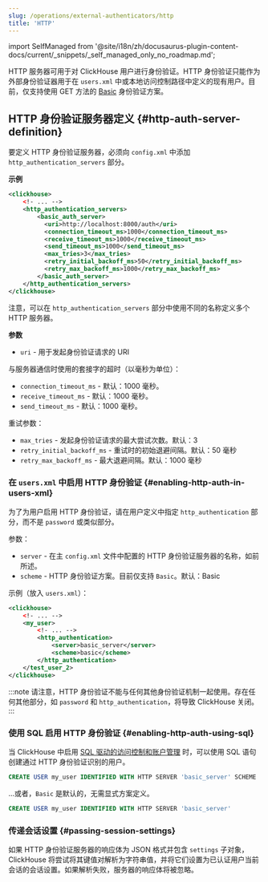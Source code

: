 ```yaml
---
slug: /operations/external-authenticators/http
title: 'HTTP'
---
```

import SelfManaged from '@site/i18n/zh/docusaurus-plugin-content-docs/current/_snippets/_self_managed_only_no_roadmap.md';

<SelfManaged/>

HTTP 服务器可用于对 ClickHouse 用户进行身份验证。HTTP 身份验证只能作为外部身份验证器用于在 `users.xml` 中或本地访问控制路径中定义的现有用户。目前，仅支持使用 GET 方法的 [Basic](https://datatracker.ietf.org/doc/html/rfc7617) 身份验证方案。

## HTTP 身份验证服务器定义 {#http-auth-server-definition}

要定义 HTTP 身份验证服务器，必须向 `config.xml` 中添加 `http_authentication_servers` 部分。

**示例**
```xml
<clickhouse>
    <!- ... -->
    <http_authentication_servers>
        <basic_auth_server>
          <uri>http://localhost:8000/auth</uri>
          <connection_timeout_ms>1000</connection_timeout_ms>
          <receive_timeout_ms>1000</receive_timeout_ms>
          <send_timeout_ms>1000</send_timeout_ms>
          <max_tries>3</max_tries>
          <retry_initial_backoff_ms>50</retry_initial_backoff_ms>
          <retry_max_backoff_ms>1000</retry_max_backoff_ms>
        </basic_auth_server>
    </http_authentication_servers>
</clickhouse>

```

注意，可以在 `http_authentication_servers` 部分中使用不同的名称定义多个 HTTP 服务器。

**参数**
- `uri` - 用于发起身份验证请求的 URI

与服务器通信时使用的套接字的超时（以毫秒为单位）：
- `connection_timeout_ms` - 默认：1000 毫秒。
- `receive_timeout_ms` - 默认：1000 毫秒。
- `send_timeout_ms` - 默认：1000 毫秒。

重试参数：
- `max_tries` - 发起身份验证请求的最大尝试次数。默认：3
- `retry_initial_backoff_ms` - 重试时的初始退避间隔。默认：50 毫秒
- `retry_max_backoff_ms` - 最大退避间隔。默认：1000 毫秒

### 在 `users.xml` 中启用 HTTP 身份验证 {#enabling-http-auth-in-users-xml}

为了为用户启用 HTTP 身份验证，请在用户定义中指定 `http_authentication` 部分，而不是 `password` 或类似部分。

参数：
- `server` - 在主 `config.xml` 文件中配置的 HTTP 身份验证服务器的名称，如前所述。
- `scheme` - HTTP 身份验证方案。目前仅支持 `Basic`。默认：Basic

示例（放入 `users.xml`）：
```xml
<clickhouse>
    <!- ... -->
    <my_user>
        <!- ... -->
        <http_authentication>
            <server>basic_server</server>
            <scheme>basic</scheme>
        </http_authentication>
    </test_user_2>
</clickhouse>
```

:::note
请注意，HTTP 身份验证不能与任何其他身份验证机制一起使用。存在任何其他部分，如 `password` 和 `http_authentication`，将导致 ClickHouse 关闭。
:::

### 使用 SQL 启用 HTTP 身份验证 {#enabling-http-auth-using-sql}

当 ClickHouse 中启用 [SQL 驱动的访问控制和账户管理](/operations/access-rights#access-control-usage) 时，可以使用 SQL 语句创建通过 HTTP 身份验证识别的用户。

```sql
CREATE USER my_user IDENTIFIED WITH HTTP SERVER 'basic_server' SCHEME 'Basic'
```

...或者，`Basic` 是默认的，无需显式方案定义。

```sql
CREATE USER my_user IDENTIFIED WITH HTTP SERVER 'basic_server'
```

### 传递会话设置 {#passing-session-settings}

如果 HTTP 身份验证服务器的响应体为 JSON 格式并包含 `settings` 子对象，ClickHouse 将尝试将其键值对解析为字符串值，并将它们设置为已认证用户当前会话的会话设置。如果解析失败，服务器的响应体将被忽略。

